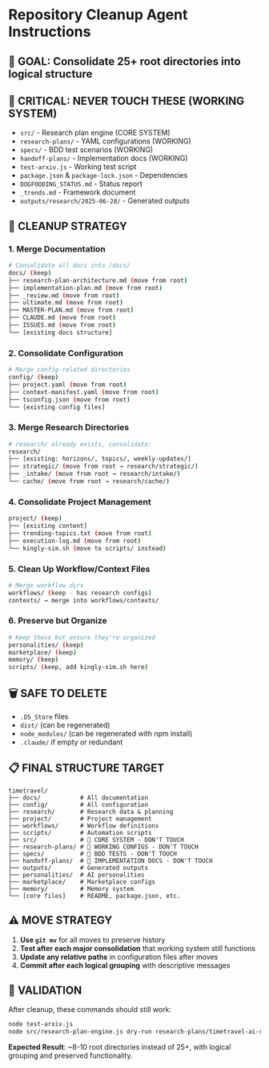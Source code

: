 # Repository Cleanup Agent Instructions

## 🎯 GOAL: Consolidate 25+ root directories into logical structure

## 🚨 CRITICAL: NEVER TOUCH THESE (WORKING SYSTEM)

- `src/` - Research plan engine (CORE SYSTEM)
- `research-plans/` - YAML configurations (WORKING)
- `specs/` - BDD test scenarios (WORKING)
- `handoff-plans/` - Implementation docs (WORKING)
- `test-arxiv.js` - Working test script
- `package.json` & `package-lock.json` - Dependencies
- `DOGFOODING_STATUS.md` - Status report
- `_trends.md` - Framework document
- `outputs/research/2025-06-28/` - Generated outputs

## 📂 CLEANUP STRATEGY

### 1. Merge Documentation

```bash
# Consolidate all docs into /docs/
docs/ (keep)
├── research-plan-architecture.md (move from root)
├── implementation-plan.md (move from root)
├── _review.md (move from root)
├── ultimate.md (move from root)
├── MASTER-PLAN.md (move from root)
├── CLAUDE.md (move from root)
├── ISSUES.md (move from root)
└── [existing docs structure]
```

### 2. Consolidate Configuration

```bash
# Merge config-related directories
config/ (keep)
├── project.yaml (move from root)
├── context-manifest.yaml (move from root)
├── tsconfig.json (move from root)
└── [existing config files]
```

### 3. Merge Research Directories

```bash
# research/ already exists, consolidate:
research/
├── [existing: horizons/, topics/, weekly-updates/]
├── strategic/ (move from root → research/strategic/)
├── _intake/ (move from root → research/intake/)
└── cache/ (move from root → research/cache/)
```

### 4. Consolidate Project Management

```bash
project/ (keep)
├── [existing content]
├── trending-topics.txt (move from root)
├── execution-log.md (move from root)
└── kingly-sim.sh (move to scripts/ instead)
```

### 5. Clean Up Workflow/Context Files

```bash
# Merge workflow dirs
workflows/ (keep - has research configs)
contexts/ → merge into workflows/contexts/
```

### 6. Preserve but Organize

```bash
# Keep these but ensure they're organized
personalities/ (keep)
marketplace/ (keep)
memory/ (keep)
scripts/ (keep, add kingly-sim.sh here)
```

## 🗑️ SAFE TO DELETE

- `.DS_Store` files
- `dist/` (can be regenerated)
- `node_modules/` (can be regenerated with npm install)
- `.claude/` if empty or redundant

## 📋 FINAL STRUCTURE TARGET

```
timetravel/
├── docs/           # All documentation
├── config/         # All configuration
├── research/       # Research data & planning
├── project/        # Project management
├── workflows/      # Workflow definitions
├── scripts/        # Automation scripts
├── src/            # 🚨 CORE SYSTEM - DON'T TOUCH
├── research-plans/ # 🚨 WORKING CONFIGS - DON'T TOUCH
├── specs/          # 🚨 BDD TESTS - DON'T TOUCH
├── handoff-plans/  # 🚨 IMPLEMENTATION DOCS - DON'T TOUCH
├── outputs/        # Generated outputs
├── personalities/  # AI personalities
├── marketplace/    # Marketplace configs
├── memory/         # Memory system
└── [core files]    # README, package.json, etc.
```

## ⚠️ MOVE STRATEGY

1. **Use `git mv`** for all moves to preserve history
2. **Test after each major consolidation** that working system still functions
3. **Update any relative paths** in configuration files after moves
4. **Commit after each logical grouping** with descriptive messages

## 🧪 VALIDATION

After cleanup, these commands should still work:

```bash
node test-arxiv.js
node src/research-plan-engine.js dry-run research-plans/timetravel-ai-research.yaml
```

**Expected Result**: ~8-10 root directories instead of 25+, with logical grouping and preserved functionality.
